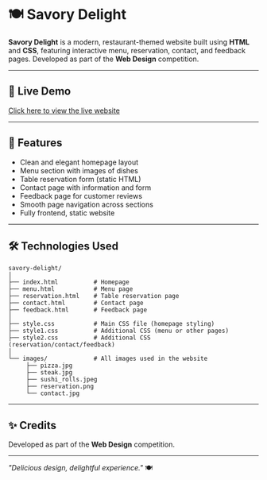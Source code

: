 # 🍽️ Savory Delight

**Savory Delight** is a modern, restaurant-themed website built using **HTML** and **CSS**, featuring interactive menu, reservation, contact, and feedback pages. Developed as part of the **Web Design** competition.

---

## 🔗 Live Demo
[Click here to view the live website](https://pradakshinab.github.io/savory-delight/)

---

## 🧩 Features
- Clean and elegant homepage layout  
- Menu section with images of dishes  
- Table reservation form (static HTML)  
- Contact page with information and form  
- Feedback page for customer reviews  
- Smooth page navigation across sections  
- Fully frontend, static website  

---

## 🛠️ Technologies Used
```
savory-delight/
│ 
├── index.html          # Homepage
├── menu.html           # Menu page
├── reservation.html    # Table reservation page
├── contact.html        # Contact page
├── feedback.html       # Feedback page
│
├── style.css           # Main CSS file (homepage styling)
├── style1.css          # Additional CSS (menu or other pages)
├── style2.css          # Additional CSS (reservation/contact/feedback)
│
└── images/             # All images used in the website
     ├── pizza.jpg
     ├── steak.jpg
     ├── sushi_rolls.jpeg
     ├── reservation.png
     └── contact.jpg
```
---

## ✨ Credits
Developed as part of the **Web Design** competition.

--- 

*"Delicious design, delightful experience."* 🍽️

